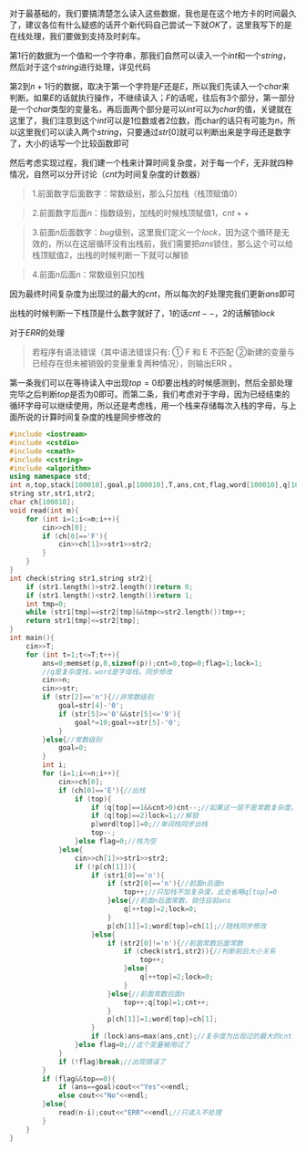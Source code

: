 对于最基础的，我们要搞清楚怎么读入这些数据，我也是在这个地方卡的时间最久了，建议各位有什么疑惑的话开个新代码自己尝试一下就$OK$了，这里我写下的是在线处理，我们要做到支持及时刹车。

第1行的数据为一个值和一个字符串，那我们自然可以读入一个$int$和一个$string$，然后对于这个$string$进行处理，详见代码

第$2$到$n+1$行的数据，取决于第一个字符是$F$还是$E$，所以我们先读入一个$char$来判断。如果$E$的话就执行操作，不继续读入；$F$的话呢，往后有$3$个部分，第一部分是一个$char$类型的变量名，再后面两个部分是可以$int$可以为$char$的值，关键就在这里了，我们注意到这个$int$可以是$1$位数或者$2$位数，而char的话只有可能为$n$，所以这里我们可以读入两个$string$，只要通过$str[0]$就可以判断出来是字母还是数字了，大小的话写一个比较函数即可

然后考虑实现过程，我们建一个栈来计算时间复杂度，对于每一个$F$，无非就四种情况，自然可以分开讨论（$cnt$为时间复杂度的计数器）

>1.前面数字后面数字：常数级别，那么只加栈（栈顶赋值$0$）

>2.前面数字后面$n$：指数级别，加栈的时候栈顶赋值1，$cnt++$

>3.前面$n$后面数字：$bug$级别，这里我们定义一个$lock$，因为这个循环是无效的，所以在这层循环没有出栈前，我们需要把$ans$锁住，那么这个可以给栈顶赋值$2$，出栈的时候判断一下就可以解锁

>4.前面$n$后面$n$：常数级别只加栈

因为最终时间复杂度为出现过的最大的$cnt$，所以每次的$F$处理完我们更新$ans$即可

出栈的时候判断一下栈顶是什么数字就好了，$1$的话$cnt--$，$2$的话解锁$lock$

对于$ERR$的处理

>若程序有语法错误（其中语法错误只有: ① F 和 E 不匹配 ②新建的变量与已经存在但未被销毁的变量重复两种情况），则输出ERR 。

第一条我们可以在等待读入中出现$top=0$却要出栈的时候感测到，然后全部处理完毕之后判断$top$是否为$0$即可。而第二条，我们考虑对于字母，因为已经结束的循环字母可以继续使用，所以还是考虑栈，用一个栈来存储每次入栈的字母，与上面所说的计算时间复杂度的栈是同步修改的

```cpp
#include <iostream>
#include <cstdio>
#include <cmath>
#include <cstring>
#include <algorithm>
using namespace std;
int n,top,stack[100010],goal,p[100010],T,ans,cnt,flag,word[100010],q[100010],lock;
string str,str1,str2;
char ch[100010];
void read(int m){
    for (int i=1;i<=m;i++){
        cin>>ch[0];
        if (ch[0]=='F'){
            cin>>ch[1]>>str1>>str2;
        }
    }
}
int check(string str1,string str2){
    if (str1.length()>str2.length())return 0;
    if (str1.length()<str2.length())return 1;
    int tmp=0;
    while (str1[tmp]==str2[tmp]&&tmp<=str2.length())tmp++;
    return str1[tmp]<=str2[tmp];
}
int main(){
    cin>>T;
    for (int t=1;t<=T;t++){
        ans=0;memset(p,0,sizeof(p));cnt=0,top=0;flag=1;lock=1;
        //q是复杂度栈，word是字母栈，同步修改 
        cin>>n;
        cin>>str;
        if (str[2]=='n'){//非常数级别
            goal=str[4]-'0';
            if (str[5]>='0'&&str[5]<='9'){
                goal*=10;goal+=str[5]-'0';
            }
        }else{//常数级别 
            goal=0;
        }
        int i; 
        for (i=1;i<=n;i++){
            cin>>ch[0];
            if (ch[0]=='E'){//出栈 
                if (top){
                    if (q[top]==1&&cnt>0)cnt--;//如果这一层不是常数复杂度，复杂度减减 
                    if (q[top]==2)lock=1;//解锁
                    p[word[top]]=0;//单词栈同步出栈 
                    top--; 
                }else flag=0;//栈为空
            }else{
                cin>>ch[1]>>str1>>str2;
                if (!p[ch[1]]){
                    if (str1[0]=='n'){
                        if (str2[0]=='n'){//前面n后面n 
                            top++;//只加栈不加复杂度，此处省略q[top]=0 
                        }else{//前面n后面常数，锁住目前ans 
                            q[++top]=2;lock=0;
                        }
                        p[ch[1]]=1;word[top]=ch[1];//随栈同步修改
                    }else{
                        if (str2[0]!='n'){//前面常数后面常数
                            if (check(str1,str2)){//判断前后大小关系 
                                top++;
                            }else{
                                q[++top]=2;lock=0;
                            }
                        }else{//前面常数后面n
                            top++;q[top]=1;cnt++;
                        } 
                        p[ch[1]]=1;word[top]=ch[1];
                    }
                    if (lock)ans=max(ans,cnt);//复杂度为出现过的最大的cnt
                }else flag=0;//这个变量被用过了
            }
            if (!flag)break;//出现错误了
        }
        if (flag&&top==0){
            if (ans==goal)cout<<"Yes"<<endl;
            else cout<<"No"<<endl;
        }else{
            read(n-i);cout<<"ERR"<<endl;//只读入不处理
        }
    }
}
```